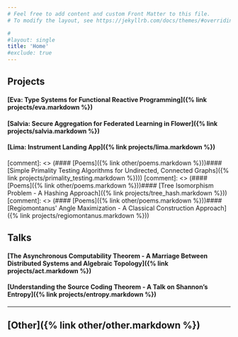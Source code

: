 ```yaml
---
# Feel free to add content and custom Front Matter to this file.
# To modify the layout, see https://jekyllrb.com/docs/themes/#overriding-theme-defaults

#
#layout: single
title: 'Home'
#exclude: true
---
```


## Projects

#### [Eva: Type Systems for Functional Reactive Programming]({% link  projects/eva.markdown %})
#### [Salvia: Secure Aggregation for Federated Learning in Flower]({% link  projects/salvia.markdown %})
#### [Lima: Instrument Landing App]({% link  projects/lima.markdown %})


[comment]: <> (#### [Poems]({% link  other/poems.markdown %}))#### [Simple Primality Testing Algorithms for Undirected, Connected Graphs]({% link  projects/primality_testing.markdown %})))
[comment]: <> (#### [Poems]({% link  other/poems.markdown %}))#### [Tree Isomorphism Problem - A Hashing Approach]({% link  projects/tree_hash.markdown %}))
[comment]: <> (#### [Poems]({% link  other/poems.markdown %}))#### [Regiomontanus' Angle Maximization - A Classical Construction Approach]({% link  projects/regiomontanus.markdown %}))


## Talks 
#### [The Asynchronous Computability Theorem - A Marriage Between Distributed Systems and Algebraic Topology]({% link  projects/act.markdown %})
#### [Understanding the Source Coding Theorem - A Talk on Shannon’s Entropy]({% link  projects/entropy.markdown %})

-----

## [Other]({% link  other/other.markdown %})